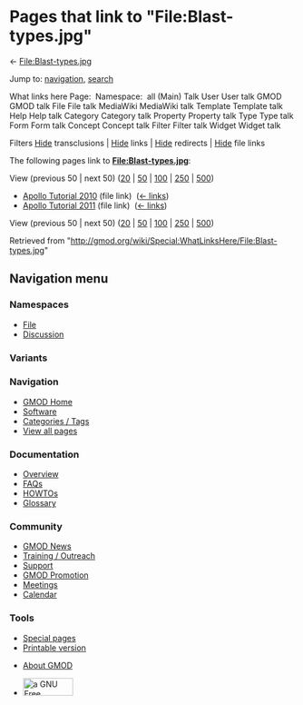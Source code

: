 <div id="mw-page-base" class="noprint">

</div>

<div id="mw-head-base" class="noprint">

</div>

<div id="content" class="mw-body" role="main">

<span id="top"></span>

<div id="mw-js-message" style="display:none;">

</div>



# <span dir="auto">Pages that link to "File:Blast-types.jpg"</span>

<div id="bodyContent">

<div id="contentSub">

←
[File:Blast-types.jpg](/wiki/File:Blast-types.jpg "File:Blast-types.jpg")

</div>

<div id="jump-to-nav" class="mw-jump">

Jump to: [navigation](#mw-navigation), [search](#p-search)

</div>

<div id="mw-content-text">

What links here Page:  Namespace:  all (Main) Talk User User talk GMOD
GMOD talk File File talk MediaWiki MediaWiki talk Template Template talk
Help Help talk Category Category talk Property Property talk Type Type
talk Form Form talk Concept Concept talk Filter Filter talk Widget
Widget talk

Filters
[Hide](/mediawiki/index.php?title=Special:WhatLinksHere/File:Blast-types.jpg&hidetrans=1 "Special:WhatLinksHere/File:Blast-types.jpg")
transclusions \|
[Hide](/mediawiki/index.php?title=Special:WhatLinksHere/File:Blast-types.jpg&hidelinks=1 "Special:WhatLinksHere/File:Blast-types.jpg")
links \|
[Hide](/mediawiki/index.php?title=Special:WhatLinksHere/File:Blast-types.jpg&hideredirs=1 "Special:WhatLinksHere/File:Blast-types.jpg")
redirects \|
[Hide](/mediawiki/index.php?title=Special:WhatLinksHere/File:Blast-types.jpg&hideimages=1 "Special:WhatLinksHere/File:Blast-types.jpg")
file links

The following pages link to
**[File:Blast-types.jpg](/wiki/File:Blast-types.jpg "File:Blast-types.jpg")**:

View (previous 50 \| next 50)
([20](/mediawiki/index.php?title=Special:WhatLinksHere/File:Blast-types.jpg&limit=20 "Special:WhatLinksHere/File:Blast-types.jpg")
\|
[50](/mediawiki/index.php?title=Special:WhatLinksHere/File:Blast-types.jpg&limit=50 "Special:WhatLinksHere/File:Blast-types.jpg")
\|
[100](/mediawiki/index.php?title=Special:WhatLinksHere/File:Blast-types.jpg&limit=100 "Special:WhatLinksHere/File:Blast-types.jpg")
\|
[250](/mediawiki/index.php?title=Special:WhatLinksHere/File:Blast-types.jpg&limit=250 "Special:WhatLinksHere/File:Blast-types.jpg")
\|
[500](/mediawiki/index.php?title=Special:WhatLinksHere/File:Blast-types.jpg&limit=500 "Special:WhatLinksHere/File:Blast-types.jpg"))

- [Apollo Tutorial
  2010](/wiki/Apollo_Tutorial_2010 "Apollo Tutorial 2010") (file link) ‎
  <span class="mw-whatlinkshere-tools">([←
  links](/mediawiki/index.php?title=Special:WhatLinksHere&target=Apollo+Tutorial+2010 "Special:WhatLinksHere"))</span>
- [Apollo Tutorial
  2011](/wiki/Apollo_Tutorial_2011 "Apollo Tutorial 2011") (file link) ‎
  <span class="mw-whatlinkshere-tools">([←
  links](/mediawiki/index.php?title=Special:WhatLinksHere&target=Apollo+Tutorial+2011 "Special:WhatLinksHere"))</span>

View (previous 50 \| next 50)
([20](/mediawiki/index.php?title=Special:WhatLinksHere/File:Blast-types.jpg&limit=20 "Special:WhatLinksHere/File:Blast-types.jpg")
\|
[50](/mediawiki/index.php?title=Special:WhatLinksHere/File:Blast-types.jpg&limit=50 "Special:WhatLinksHere/File:Blast-types.jpg")
\|
[100](/mediawiki/index.php?title=Special:WhatLinksHere/File:Blast-types.jpg&limit=100 "Special:WhatLinksHere/File:Blast-types.jpg")
\|
[250](/mediawiki/index.php?title=Special:WhatLinksHere/File:Blast-types.jpg&limit=250 "Special:WhatLinksHere/File:Blast-types.jpg")
\|
[500](/mediawiki/index.php?title=Special:WhatLinksHere/File:Blast-types.jpg&limit=500 "Special:WhatLinksHere/File:Blast-types.jpg"))

</div>

<div class="printfooter">

Retrieved from
"<http://gmod.org/wiki/Special:WhatLinksHere/File:Blast-types.jpg>"

</div>

<div id="catlinks" class="catlinks catlinks-allhidden">

</div>

<div class="visualClear">

</div>

</div>

</div>

<div id="mw-navigation">

## Navigation menu

<div id="mw-head">



<div id="left-navigation">

<div id="p-namespaces" class="vectorTabs" role="navigation"
aria-labelledby="p-namespaces-label">

### Namespaces

- <span id="ca-nstab-image"><a href="/wiki/File:Blast-types.jpg" accesskey="c"
  title="View the file page [c]">File</a></span>
- <span id="ca-talk"><a
  href="/mediawiki/index.php?title=File_talk:Blast-types.jpg&amp;action=edit&amp;redlink=1"
  accesskey="t"
  title="Discussion about the content page [t]">Discussion</a></span>

</div>

<div id="p-variants" class="vectorMenu emptyPortlet" role="navigation"
aria-labelledby="p-variants-label">

### 

### Variants[](#)

<div class="menu">

</div>

</div>

</div>

<div id="right-navigation">





</div>



</div>

</div>

</div>

<div id="mw-panel">

<div id="p-logo" role="banner">

<a href="/wiki/Main_Page"
style="background-image: url(http://gmod.org/images/GMOD-cogs.png);"
title="Visit the main page"></a>

</div>

<div id="p-Navigation" class="portal" role="navigation"
aria-labelledby="p-Navigation-label">

### Navigation

<div class="body">

- <span id="n-GMOD-Home">[GMOD Home](/wiki/Main_Page)</span>
- <span id="n-Software">[Software](/wiki/GMOD_Components)</span>
- <span id="n-Categories-.2F-Tags">[Categories /
  Tags](/wiki/Categories)</span>
- <span id="n-View-all-pages">[View all
  pages](/wiki/Special:AllPages)</span>

</div>

</div>

<div id="p-Documentation" class="portal" role="navigation"
aria-labelledby="p-Documentation-label">

### Documentation

<div class="body">

- <span id="n-Overview">[Overview](/wiki/Overview)</span>
- <span id="n-FAQs">[FAQs](/wiki/Category:FAQ)</span>
- <span id="n-HOWTOs">[HOWTOs](/wiki/Category:HOWTO)</span>
- <span id="n-Glossary">[Glossary](/wiki/Glossary)</span>

</div>

</div>

<div id="p-Community" class="portal" role="navigation"
aria-labelledby="p-Community-label">

### Community

<div class="body">

- <span id="n-GMOD-News">[GMOD News](/wiki/GMOD_News)</span>
- <span id="n-Training-.2F-Outreach">[Training /
  Outreach](/wiki/Training_and_Outreach)</span>
- <span id="n-Support">[Support](/wiki/Support)</span>
- <span id="n-GMOD-Promotion">[GMOD
  Promotion](/wiki/GMOD_Promotion)</span>
- <span id="n-Meetings">[Meetings](/wiki/Meetings)</span>
- <span id="n-Calendar">[Calendar](/wiki/Calendar)</span>

</div>

</div>

<div id="p-tb" class="portal" role="navigation"
aria-labelledby="p-tb-label">

### Tools

<div class="body">

- <span id="t-specialpages"><a href="/wiki/Special:SpecialPages" accesskey="q"
  title="A list of all special pages [q]">Special pages</a></span>
- <span id="t-print"><a
  href="/mediawiki/index.php?title=Special:WhatLinksHere/File:Blast-types.jpg&amp;printable=yes"
  rel="alternate" accesskey="p"
  title="Printable version of this page [p]">Printable version</a></span>

</div>

</div>

</div>

</div>

<div id="footer" role="contentinfo">

- <span id="footer-places-about">[About
  GMOD](/wiki/GMOD:About "GMOD:About")</span>

<!-- -->

- <span id="footer-copyrightico">[<img src="http://www.gnu.org/graphics/gfdl-logo-small.png" width="88"
  height="31" alt="a GNU Free Documentation License" />](http://www.gnu.org/licenses/fdl-1.3.html)</span>


<div style="clear:both">

</div>

</div>
